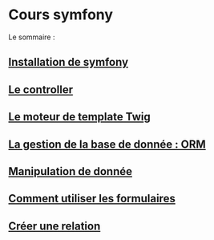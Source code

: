 # Cours symfony

Le sommaire :

## [Installation de symfony](1-Installation.md)
## [Le controller](2-Controlleur.md)
## [Le moteur de template Twig](3-Template.md)
## [La gestion de la base de donnée : ORM](4-ORM.md)
## [Manipulation de donnée](5-Manipulationdedonnees.md)
## [Comment utiliser les formulaires](6-Form.md)
## [Créer une relation](7-Relation.md)
